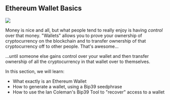 ## Ethereum Wallet Basics 
![](https://cdn.pixabay.com/photo/2017/03/07/23/34/wallet-2125548_1280.jpg)

Money is nice and all, but what people tend to really enjoy is having *control* over that money. "Wallets" allows you to prove your ownership of cryptocurrency on the blockchain and to transfer ownership of that cryptocurrency off to other people. That's awesome...

...until someone else gains control over your wallet and then transfer ownership of all the cryptocurrency in that wallet over to themselves.

In this section, we will learn:

- What exactly is an Ethereum Wallet
- How to generate a wallet, using a Bip39 seedphrase
- How to use the Ian Coleman's Bip39 Tool to "recover" access to a wallet